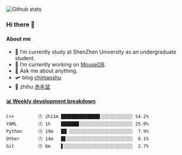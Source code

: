 ![Github stats](https://github-readme-stats.vercel.app/api?username=chimaoshu&show_icons=true&theme=cobalt)

### Hi there 👋

#### About me

- 🏫 I’m currently study at ShenZhen University as an undergraduate student.
- 🔭 I’m currently working on [MouseDB](https://github.com/chimaoshu/MouseDB).
- 💬 Ask me about anything.
- 🛩️ blog  [chimaoshu](https://www.chimaoshu.top)
- 🎯 zhihu  [赤毛鼠](https://www.zhihu.com/people/chi-mao-shu-53/)

<!-- waka-box start -->
#### <a href="https://gist.github.com/e235103f6d3ace58395a9ff863c34467" target="_blank">📊 Weekly development breakdown</a>
```text
C++         🕓 2h11m ██████████████▋░░░░░░░░░░░░ 54.2%
YAML        🕓 1h    ██████▊░░░░░░░░░░░░░░░░░░░░ 25.0%
Python      🕓 19m   ██▏░░░░░░░░░░░░░░░░░░░░░░░░  7.9%
Other       🕓 14m   █▋░░░░░░░░░░░░░░░░░░░░░░░░░  6.1%
Git         🕓 6m    ▋░░░░░░░░░░░░░░░░░░░░░░░░░░  2.7%
```
<!-- Powered by https://github.com/YouEclipse/waka-box-go . -->
<!-- waka-box end -->

